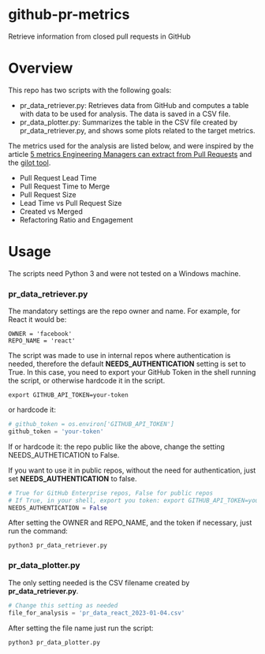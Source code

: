 # github-pr-metrics
Retrieve information from closed pull requests in GitHub

# Overview
This repo has two scripts with the following goals:
- pr_data_retriever.py: Retrieves data from GitHub and computes a table with data to be used for analysis. The data is saved in a CSV file.
- pr_data_plotter.py: Summarizes the table in the CSV file created by pr_data_retriever.py, and shows some plots related to the target metrics.

The metrics used for the analysis are listed below, and were inspired by the article [5 metrics Engineering Managers can extract from Pull Requests](https://sourcelevel.io/blog/5-metrics-engineering-managers-can-extract-from-pull-requests) and the [gilot tool](https://github.com/hirokidaichi/gilot). 
- Pull Request Lead Time
- Pull Request Time to Merge
- Pull Request Size
- Lead Time vs Pull Request Size
- Created vs Merged
- Refactoring Ratio and Engagement

# Usage
The scripts need Python 3 and were not tested on a Windows machine.

### pr_data_retriever.py
The mandatory settings are the repo owner and name. For example, for React it would be:
```
OWNER = 'facebook'
REPO_NAME = 'react'
```

The script was made to use in internal repos where authentication is needed, therefore the default **NEEDS_AUTHENTICATION** setting is set to True. In this case, you need to export your GitHub Token in the shell running the script, or otherwise hardcode it in the script.
```pythonpython
export GITHUB_API_TOKEN=your-token
```
or hardcode it:

```python
# github_token = os.environ['GITHUB_API_TOKEN']
github_token = 'your-token'
```

If 
or hardcode it:
the repo public like the above, change the setting NEEDS_AUTHETICATION to False.

If you want to use it in public repos, without the need for authentication, just set **NEEDS_AUTHENTICATION** to false.
```python
# True for GitHub Enterprise repos, False for public repos
# If True, in your shell, export you token: export GITHUB_API_TOKEN=your-token
NEEDS_AUTHENTICATION = False
```

After setting the OWNER and REPO_NAME, and the token if necessary, just run the command:
```
python3 pr_data_retriever.py
```

### pr_data_plotter.py
The only setting needed is the CSV filename created by **pr_data_retriever.py**.

```python
# Change this setting as needed
file_for_analysis = 'pr_data_react_2023-01-04.csv'
```

After setting the file name just run the script: 
```
python3 pr_data_plotter.py
```
